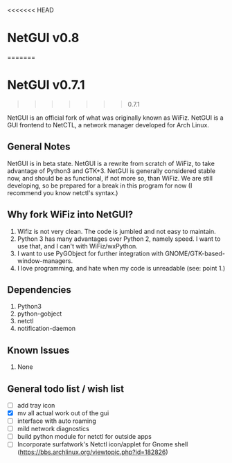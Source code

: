 <<<<<<< HEAD
# NetGUI v0.8
=======
# NetGUI v0.7.1
>>>>>>> 0.7.1

NetGUI is an official fork of what was originally known as WiFiz. NetGUI is a GUI frontend to NetCTL, a network manager developed for Arch Linux.

## General Notes
NetGUI is in beta state. NetGUI is a rewrite from scratch of WiFiz, to take advantage of Python3 and GTK+3. NetGUI is generally considered stable now, and should be as functional, if not more so, than WiFiz. We are still developing, so be prepared for a break in this program for now (I recommend you know netctl's syntax.)

## Why fork WiFiz into NetGUI?
1. Wifiz is not very clean. The code is jumbled and not easy to maintain.
2. Python 3 has many advantages over Python 2, namely speed. I want to use that, and I can't with WiFiz/wxPython.
3. I want to use PyGObject for further integration with GNOME/GTK-based-window-managers.
4. I love programming, and hate when my code is unreadable (see: point 1.)

## Dependencies
1. Python3
2. python-gobject
3. netctl
4. notification-daemon

## Known Issues
1. None

## General todo list / wish list

- [ ] add tray icon
- [x] mv all actual work out of the gui
- [ ] interface with auto roaming
- [ ] mild network diagnostics
- [ ] build python module for netctl for outside apps
- [ ] Incorporate surfatwork's Netctl icon/applet for Gnome shell (https://bbs.archlinux.org/viewtopic.php?id=182826)
